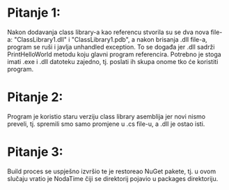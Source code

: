 # Pitanje 1:
Nakon dodavanja class library-a kao referencu stvorila su se dva nova file-a: "ClassLibrary1.dll" i "ClassLibrary1.pdb", 
a nakon brisanja .dll file-a, program se ruši i javlja unhandled exception.
To se događa jer .dll sadrži PrintHelloWorld metodu koju glavni program referencira.
Potrebno je stoga imati .exe i .dll datoteku zajedno, tj. poslati ih skupa onome tko će koristiti program.

# Pitanje 2:
Program je koristio staru verziju class library asemblija jer novi nismo preveli, tj. spremili smo samo promjene u .cs file-u, 
a .dll je ostao isti.

# Pitanje 3:
Build proces se uspješno izvršio te je restoreao NuGet pakete, tj. u ovom slučaju vratio je NodaTime čiji se direktorij pojavio u packages direktoriju.